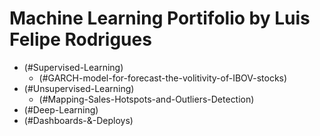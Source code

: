 # Machine Learning Portifolio by Luis Felipe Rodrigues

<!--ts-->
   * (#Supervised-Learning)
      * (#GARCH-model-for-forecast-the-volitivity-of-IBOV-stocks)
   * (#Unsupervised-Learning)
      * (#Mapping-Sales-Hotspots-and-Outliers-Detection)
   * (#Deep-Learning)
   * (#Dashboards-&-Deploys)
<!--te-->
